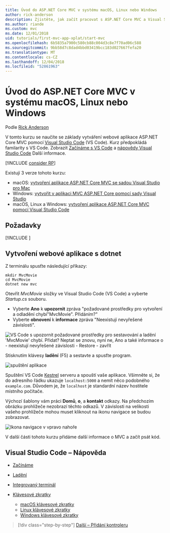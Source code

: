 ```yaml
---
title: Úvod do ASP.NET Core MVC v systému macOS, Linux nebo Windows
author: rick-anderson
description: Zjistěte, jak začít pracovat s ASP.NET Core MVC a Visual Studio Code na macOS, Linux a Windows
ms.author: riande
ms.custom: mvc
ms.date: 12/01/2018
uid: tutorials/first-mvc-app-xplat/start-mvc
ms.openlocfilehash: 6b5835a7900c580cb88c004d3c8e7f70ad06c588
ms.sourcegitcommit: 9bb58d7c8dad4bbd03419bcc183d027667fefa20
ms.translationtype: MT
ms.contentlocale: cs-CZ
ms.lasthandoff: 12/04/2018
ms.locfileid: "52861963"
---
```

# <a name="introduction-to-aspnet-core-mvc-on-macos-linux-or-windows"></a>Úvod do ASP.NET Core MVC v systému macOS, Linux nebo Windows

Podle [Rick Anderson](https://twitter.com/RickAndMSFT)

V tomto kurzu se naučíte se základy vytváření webové aplikace ASP.NET Core MVC pomocí [Visual Studio Code](https://code.visualstudio.com) (VS Code). Kurz předpokládá familarity s VS Code. Zobrazit [Začínáme s VS Code](https://code.visualstudio.com/docs) a [nápovědy Visual Studio Code](#visual-studio-code-help) Další informace.

[!INCLUDE [consider RP](../../includes/razor.md)]

Existují 3 verze tohoto kurzu:

* macOS: [vytvoření aplikace ASP.NET Core MVC se sadou Visual Studio pro Mac](xref:tutorials/first-mvc-app-mac/start-mvc)
* Windows: [vytvořit v aplikaci MVC ASP.NET Core pomocí sady Visual Studio](xref:tutorials/first-mvc-app/start-mvc)
* macOS, Linux a Windows: [vytvoření aplikace ASP.NET Core MVC pomocí Visual Studio Code](xref:tutorials/first-mvc-app-xplat/start-mvc) 

## <a name="prerequisites"></a>Požadavky

[!INCLUDE [](~/includes/net-core-prereqs-vscode.md)]

## <a name="create-a-web-app-with-dotnet"></a>Vytvoření webové aplikace s dotnet

Z terminálu spusťte následující příkazy:

```console
mkdir MvcMovie
cd MvcMovie
dotnet new mvc
```

Otevřít *MvcMovie* složky ve Visual Studio Code (VS Code) a vyberte *Startup.cs* souboru.

* Vyberte **Ano** k **upozornit** zpráva "požadované prostředky pro vytvoření a odladění chybí"MvcMovie". Přidáním?"
* Vyberte **obnovení** k **informace** zpráva "Neexistují nevyřešené závislosti".

![VS Code s upozornit požadované prostředky pro sestavování a ladění 'MvcMovie' chybí. Přidat? Neptat se znovu, nyní ne, Ano a také informace o - neexistují nevyřešené závislosti - Restore - zavřít](../web-api-vsc/_static/vsc_restore.png)

Stisknutím klávesy **ladění** (F5) a sestavte a spusťte program.

![spuštění aplikace](../first-mvc-app/start-mvc/_static/1.png)

Spuštění VS Code [Kestrel](xref:fundamentals/servers/kestrel) serveru a spouští vaše aplikace. Všimněte si, že do adresního řádku ukazuje `localhost:5000` a nemít něco podobného `example.com`. Důvodem je, že `localhost` je standardní název hostitele místního počítače.

Výchozí šablony vám práci **Domů**, **o**, a **kontakt** odkazy. Na předchozím obrázku prohlížeče nezobrazí těchto odkazů. V závislosti na velikosti vašeho prohlížeče mohou muset kliknout na ikonu navigace se budou zobrazovat.

![Ikona navigace v vpravo nahoře](../first-mvc-app/start-mvc/_static/2.png)

V další části tohoto kurzu přidáme další informace o MVC a začít psát kód.

## <a name="visual-studio-code-help"></a>Visual Studio Code – Nápověda

* [Začínáme](https://code.visualstudio.com/docs)
* [Ladění](https://code.visualstudio.com/docs/editor/debugging)
* [Integrovaný terminál](https://code.visualstudio.com/docs/editor/integrated-terminal)
* [Klávesové zkratky](https://code.visualstudio.com/docs/getstarted/keybindings#_keyboard-shortcuts-reference)

  * [macOS klávesové zkratky](https://code.visualstudio.com/shortcuts/keyboard-shortcuts-macos.pdf)
  * [Linux klávesové zkratky](https://code.visualstudio.com/shortcuts/keyboard-shortcuts-linux.pdf)
  * [Windows klávesové zkratky](https://code.visualstudio.com/shortcuts/keyboard-shortcuts-windows.pdf)

> [!div class="step-by-step"]
> [Další – Přidání kontroleru](adding-controller.md)
